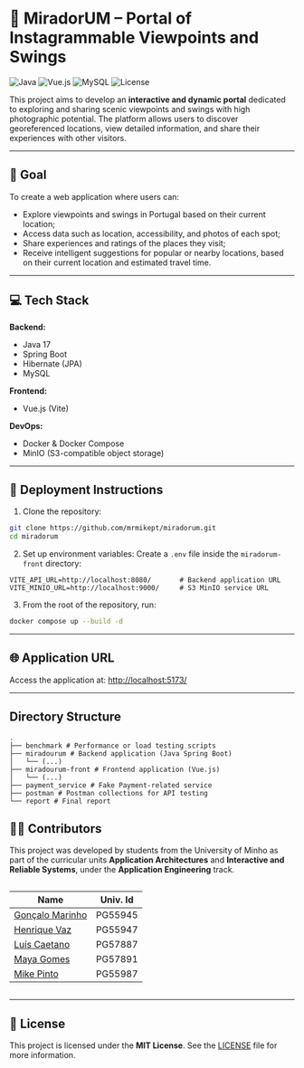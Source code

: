 # 📸 MiradorUM – Portal of Instagrammable Viewpoints and Swings

![Java](https://img.shields.io/badge/Backend-Java_SpringBoot-blue?logo=spring)
![Vue.js](https://img.shields.io/badge/Frontend-Vue.js-4FC08D?logo=vue.js)
![MySQL](https://img.shields.io/badge/Database-MySQL-blue?logo=mysql)
![License](https://img.shields.io/badge/License-MIT-green)

This project aims to develop an **interactive and dynamic portal** dedicated to exploring and sharing scenic viewpoints and swings with high photographic potential. The platform allows users to discover georeferenced locations, view detailed information, and share their experiences with other visitors.

---

## 🎯 Goal

To create a web application where users can:
- Explore viewpoints and swings in Portugal based on their current location;
- Access data such as location, accessibility, and photos of each spot;
- Share experiences and ratings of the places they visit;
- Receive intelligent suggestions for popular or nearby locations, based on their current location and estimated travel time.

---

## 💻 Tech Stack

**Backend:**
- Java 17
- Spring Boot
- Hibernate (JPA)
- MySQL

**Frontend:**
- Vue.js (Vite)

**DevOps:**
- Docker & Docker Compose
- MinIO (S3-compatible object storage)

---

## 🚀 Deployment Instructions

1. Clone the repository:
```bash
git clone https://github.com/mrmikept/miradorum.git
cd miradorum
````

2. Set up environment variables:
   Create a `.env` file inside the `miradorum-front` directory:

```env
VITE_API_URL=http://localhost:8080/       # Backend application URL
VITE_MINIO_URL=http://localhost:9000/     # S3 MinIO service URL
```

3. From the root of the repository, run:

```bash
docker compose up --build -d
```

---

## 🌐 Application URL

Access the application at:
[http://localhost:5173/](http://localhost:5173/)

---

## Directory Structure

```
.
├── benchmark # Performance or load testing scripts
├── miradourum # Backend application (Java Spring Boot)
│   └── (...)
├── miradourum-front # Frontend application (Vue.js)
│   └── (...)
├── payment_service # Fake Payment-related service
├── postman # Postman collections for API testing
└── report # Final report
```

## 👨‍💻 Contributors

This project was developed by students from the University of Minho as part of the curricular units **Application Architectures** and **Interactive and Reliable Systems**, under the **Application Engineering** track.

<div style="display: flex; justify-content: center;">

| Name | Univ. Id |
|------|-----|
| [Gonçalo Marinho](https://github.com/gmarinhog165) | PG55945 |
| [Henrique Vaz](https://github.com/Vaz7)       | PG55947 |
| [Luís Caetano](https://github.com/056zedelta)       | PG57887 |
| [Maya Gomes](https://github.com/mayagomes039)           | PG57891 |
| [Mike Pinto](https://github.com/mrmikept)            | PG55987 |

</div>


---

## 📝 License

This project is licensed under the **MIT License**.
See the [LICENSE](./LICENSE) file for more information.


